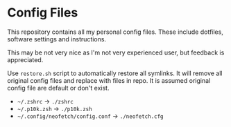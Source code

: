 # Config Files

This repository contains all my personal config files. These include dotfiles, software settings and instructions.

This may be not very nice as I'm not very experienced user, but feedback is appreciated.

Use `restore.sh` script to automatically restore all symlinks.
It will remove all original config files and replace with files in repo.
It is assumed original config file are default or don't exist.

- `~/.zshrc` → `./zshrc`
- `~/.p10k.zsh` → `./p10k.zsh`
- `~/.config/neofetch/config.conf` → `./neofetch.cfg`
